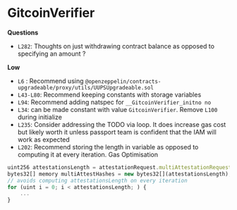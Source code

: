# GitcoinVerifier

**Questions**
- `L282`: Thoughts on just withdrawing contract balance as opposed to specifying an amount ?

**Low**
- `L6` : Recommend using `@openzeppelin/contracts-upgradeable/proxy/utils/UUPSUpgradeable.sol`
- `L43-L80`: Recommend keeping constants with storage variables
- `L94`: Recommend adding natspec for `__GitcoinVerifier_initno no`
- `L34`: can be made constant with value `GitcoinVerifier`. Remove `L100` during initialize
- `L235`: Consider addressing the TODO via loop. It does increase gas cost but likely worth it unless passport team is confident that the IAM will work as expected
- `L202`: Recommend storing the length in variable as opposed to computing it at every iteration. Gas Optimisation 
```javascript
uint256 attestationsLength = attestationRequest.multiAttestationRequest.length;
bytes32[] memory multiAttestHashes = new bytes32[](attestationsLength);
// avoids computing attestationsLength on every iteration 
for (uint i = 0; i < attestationsLength; ) {
    ...
}
```

